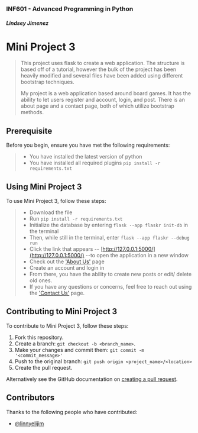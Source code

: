 ### INF601 - Advanced Programming in Python
#### *Lindsey Jimenez*
# **Mini Project 3**

> This project uses flask to create a web application.
> The structure is based off of a tutorial, however the bulk of the project has been
> heavily modified and several files have been added using different bootstrap techniques. 
>
> My project is a web application based around board games. It has the ability to let users
> register and account, login, and post. There is an about page and a contact page, both of 
> which utilize bootstrap methods. 

## Prerequisite
Before you begin, ensure you have met the following requirements:
> * You have installed the latest version of python
> * You have installed all required plugins `pip install -r requirements.txt`

## Using Mini Project 3 
To use Mini Project 3, follow these steps:
> * Download the file
> * Run `pip install -r requirements.txt`
> * Initialize the database by entering `flask --app flaskr init-db` in the terminal
> * Then, while still in the terminal, enter `flask --app flaskr --debug run`
> * Click the link that appears -- [http://127.0.0.1:5000/](http://127.0.0.1:5000/) --to open the application in a new window
> * Check out the ['About Us'](http://127.0.0.1:5000/home/about) page
> * Create an account and login in
> * From there, you have the ability to create new posts or edit/ delete old ones.
> * If you have any questions or concerns, feel free to reach out using the ['Contact Us'](http://127.0.0.1:5000/home/) page.

## Contributing to Mini Project 3
To contribute to Mini Project 3, follow these steps:

1. Fork this repository.
2. Create a branch: `git checkout -b <branch_name>`.
3. Make your changes and commit them: `git commit -m '<commit_message>'`
4. Push to the original branch: `git push origin <project_name>/<location>`
5. Create the pull request.

Alternatively see the GitHub documentation on [creating a pull request](https://docs.github.com/en/pull-requests/collaborating-with-pull-requests/proposing-changes-to-your-work-with-pull-requests/creating-a-pull-request).

## Contributors
Thanks to the following people who have contributed: 
* [@linnyelijim](https://github.com/linnyelijim) 